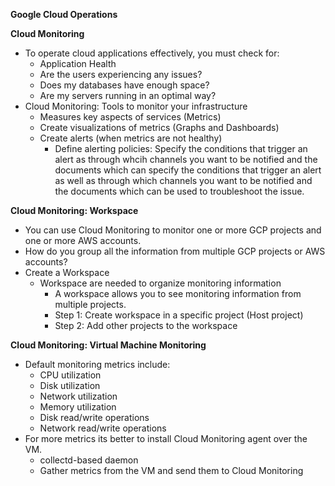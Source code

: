 **Google Cloud Operations**

**Cloud Monitoring**

- To operate cloud applications effectively, you must check for:
  - Application Health
  - Are the users experiencing any issues?
  - Does my databases have enough space?
  - Are my servers running in an optimal way?
- Cloud Monitoring: Tools to monitor your infrastructure
  - Measures key aspects of services (Metrics)
  - Create visualizations of metrics (Graphs and Dashboards)
  - Create alerts (when metrics are not healthy)
    - Define alerting policies: Specify the conditions that trigger an alert as through whcih channels you want to be notified and the documents which can specify the conditions that trigger an alert as well as through which channels you want to be notified and the documents which can be used to troubleshoot the issue.

**Cloud Monitoring: Workspace**

- You can use Cloud Monitoring to monitor one or more GCP projects and one or more AWS accounts.
- How do you group all the information from multiple GCP projects or AWS accounts?
- Create a Workspace
  - Workspace are needed to organize monitoring information
    - A workspace allows you to see monitoring information from multiple projects.
    - Step 1: Create workspace in a specific project (Host project)
    - Step 2: Add other projects to the workspace

**Cloud Monitoring: Virtual Machine Monitoring**

- Default monitoring metrics include:
  - CPU utilization
  - Disk utilization
  - Network utilization
  - Memory utilization
  - Disk read/write operations
  - Network read/write operations
- For more metrics its better to install Cloud Monitoring agent over the VM.
  - collectd-based daemon
  - Gather metrics from the VM and send them to Cloud Monitoring